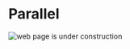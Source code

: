# Parallel

![web page is under construction](https://docimages.blob.core.chinacloudapi.cn/images/commingsoon20210514.jpg)
